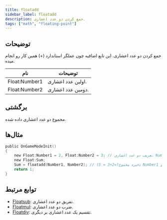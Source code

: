 ```yaml
---
title: floatadd
sidebar_label: floatadd
description: جمع کردن دو عدد اعشاری.
tags: ["math", "floating-point"]
---
```


<LowercaseNote />

## توضیحات

جمع کردن دو عدد اعشاری. این تابع اضافیه چون عملگر استاندارد (+) همین کار رو انجام میده.

| نام           | توضیحات         |
| ------------- | --------------- |
| Float:Number1 | اولین عدد اعشاری.  |
| Float:Number2 | دومین عدد اعشاری. |

## برگشتی

مجموع دو عدد اعشاری داده شده.

## مثال‌ها

```c
public OnGameModeInit()
{
    new Float:Number1 = 2, Float:Number2 = 3; // تعریف دو عدد اعشاری، Number1 (2) و Number2 (3)
    new Float:Sum;
    Sum = floatadd(Number1, Number2); // ذخیره مجموع(=2+3 = 5) Number1 و Number2 در عدد اعشاری "Sum"
    return 1;
}
```

## توابع مرتبط

- [Floatsub](Floatsub): تفریق دو عدد اعشاری.
- [Floatmul](Floatmul): ضرب دو عدد اعشاری.
- [Floatdiv](Floatdiv): تقسیم یک عدد اعشاری بر دیگری.